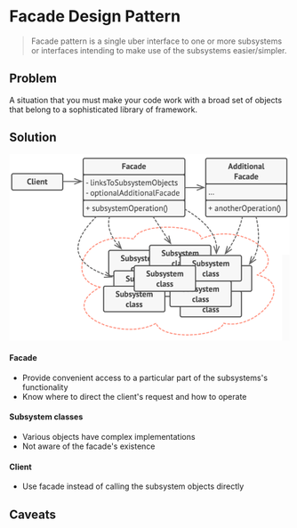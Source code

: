 # Facade Design Pattern

> Facade pattern is a single uber interface to one or more subsystems or interfaces intending to make use of the subsystems easier/simpler.

## Problem

A situation that you must make your code work with a broad set of objects that belong to a sophisticated library of framework.

## Solution

![Facade Structure](../res/facade-pattern-class-diagram.png)

#### Facade

+ Provide convenient access to a particular part of the subsystems's functionality
+ Know where to direct the client's request and how to operate

#### Subsystem classes

+ Various objects have complex implementations
+ Not aware of the facade's existence

#### Client

+ Use facade instead of calling the subsystem objects directly

## Caveats
